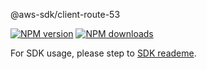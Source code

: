 @aws-sdk/client-route-53

[![NPM version](https://img.shields.io/npm/v/@aws-sdk/client-route-53/beta.svg)](https://www.npmjs.com/package/@aws-sdk/client-route-53)
[![NPM downloads](https://img.shields.io/npm/dm/@aws-sdk/client-route-53.svg)](https://www.npmjs.com/package/@aws-sdk/client-route-53)

For SDK usage, please step to [SDK reademe](https://github.com/aws/aws-sdk-js-v3).
